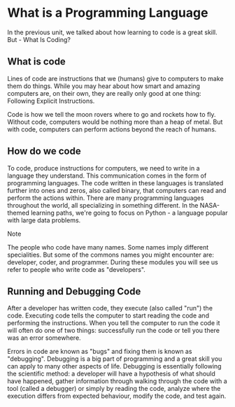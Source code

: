 # What is a Programming Language

In the previous unit, we talked about how learning to code is a great skill. But - What Is Coding?

## What is code

Lines of code are instructions that we (humans) give to computers to make them do things. While you may hear about how smart and amazing computers are, on their own, they are really only good at one thing: Following Explicit Instructions.

Code is how we tell the moon rovers where to go and rockets how to fly. Without code, computers would be nothing more than a heap of metal. But with code, computers can perform actions beyond the reach of humans.

## How do we code

To code, produce instructions for computers, we need to write in a language they understand. This communication comes in the form of programming languages. The code written in these languages is translated further into ones and zeros, also called binary, that computers can read and perform the actions within. There are many programming languages throughout the world, all specializing in something different. In the NASA-themed learning paths, we're going to focus on Python - a language popular with large data problems.

> [!NOTE]
> The people who code have many names. Some names imply different specialities. But some of the commons names you might encounter are: developer, coder, and programmer. During these modules you will see us refer to people who write code as "developers".

## Running and Debugging Code

After a developer has written code, they execute (also called "run") the code. Executing code tells the computer to start reading the code and performing the instructions. When you tell the computer to run the code it will often do one of two things: successfully run the code or tell you there was an error somewhere.

Errors in code are known as "bugs" and fixing them is known as "debugging". Debugging is a big part of programming and a great skill you can apply to many other aspects of life. Debugging is essentially following the scientific method: a developer will have a hypothesis of what should have happened, gather information through walking through the code with a tool (called a debugger) or simply by reading the code, analyze where the execution differs from expected behaviour, modify the code, and test again.
